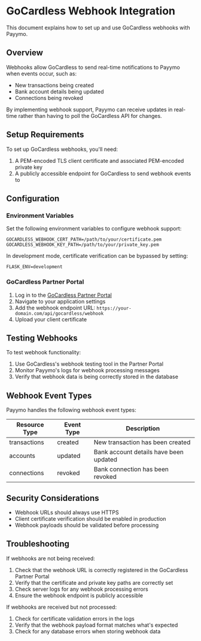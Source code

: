 # GoCardless Webhook Integration

This document explains how to set up and use GoCardless webhooks with Payymo.

## Overview

Webhooks allow GoCardless to send real-time notifications to Payymo when events occur, such as:
- New transactions being created
- Bank account details being updated
- Connections being revoked

By implementing webhook support, Payymo can receive updates in real-time rather than having to poll the GoCardless API for changes.

## Setup Requirements

To set up GoCardless webhooks, you'll need:

1. A PEM-encoded TLS client certificate and associated PEM-encoded private key
2. A publicly accessible endpoint for GoCardless to send webhook events to

## Configuration

### Environment Variables

Set the following environment variables to configure webhook support:

```
GOCARDLESS_WEBHOOK_CERT_PATH=/path/to/your/certificate.pem
GOCARDLESS_WEBHOOK_KEY_PATH=/path/to/your/private_key.pem
```

In development mode, certificate verification can be bypassed by setting:

```
FLASK_ENV=development
```

### GoCardless Partner Portal

1. Log in to the [GoCardless Partner Portal](https://developer.gocardless.com/partner-admin/)
2. Navigate to your application settings
3. Add the webhook endpoint URL: `https://your-domain.com/api/gocardless/webhook`
4. Upload your client certificate

## Testing Webhooks

To test webhook functionality:

1. Use GoCardless's webhook testing tool in the Partner Portal
2. Monitor Payymo's logs for webhook processing messages
3. Verify that webhook data is being correctly stored in the database

## Webhook Event Types

Payymo handles the following webhook event types:

| Resource Type | Event Type | Description |
|---------------|------------|-------------|
| transactions  | created    | New transaction has been created |
| accounts      | updated    | Bank account details have been updated |
| connections   | revoked    | Bank connection has been revoked |

## Security Considerations

- Webhook URLs should always use HTTPS
- Client certificate verification should be enabled in production
- Webhook payloads should be validated before processing

## Troubleshooting

If webhooks are not being received:

1. Check that the webhook URL is correctly registered in the GoCardless Partner Portal
2. Verify that the certificate and private key paths are correctly set
3. Check server logs for any webhook processing errors
4. Ensure the webhook endpoint is publicly accessible

If webhooks are received but not processed:

1. Check for certificate validation errors in the logs
2. Verify that the webhook payload format matches what's expected
3. Check for any database errors when storing webhook data
